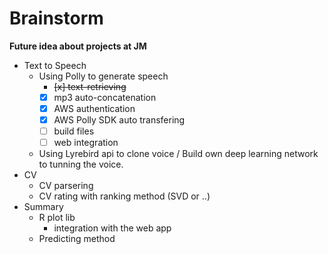 # Brainstorm
**Future idea about projects at JM**

- Text to Speech
  - Using Polly to generate speech
    - ~~[x] text-retrieving~~
    - [x] mp3 auto-concatenation
    - [x] AWS authentication
    - [x] AWS Polly SDK auto transfering
    - [ ] build files
    - [ ] web integration
  - Using Lyrebird api to clone voice / Build own deep learning network to tunning the voice.
- CV
  - CV parsering
  - CV rating with ranking method (SVD or ..)
- Summary
  - R plot lib
    - integration with the web app
  - Predicting method
